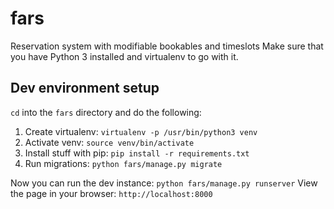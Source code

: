 # fars
Reservation system with modifiable bookables and timeslots
Make sure that you have Python 3 installed and virtualenv to go with it.

## Dev environment setup

`cd` into the `fars` directory and do the following:

1. Create virtualenv: `virtualenv -p /usr/bin/python3 venv`
2. Activate venv: `source venv/bin/activate`
3. Install stuff with pip: `pip install -r requirements.txt`
4. Run migrations: `python fars/manage.py migrate`

Now you can run the dev instance: `python fars/manage.py runserver`
View the page in your browser: `http://localhost:8000`